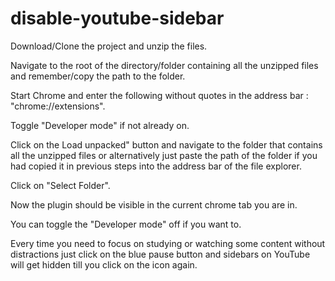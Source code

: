 # disable-youtube-sidebar

Download/Clone the project and unzip the files.

Navigate to the root of the directory/folder containing all the unzipped files and remember/copy the path to the folder.

Start Chrome and enter the following without quotes in the address bar : "chrome://extensions".

Toggle "Developer mode" if not already on.

Click on the Load unpacked" button and navigate to the folder that contains all the unzipped files or alternatively 
just paste the path of the folder if you had copied it in previous steps into the address bar of the file explorer.

Click on "Select Folder".

Now the plugin should be visible in the current chrome tab you are in.

You can toggle the "Developer mode" off if you want to.

Every time you need to focus on studying or watching some content without distractions 
just click on the blue pause button and sidebars on YouTube will get hidden till you click on the icon again.
